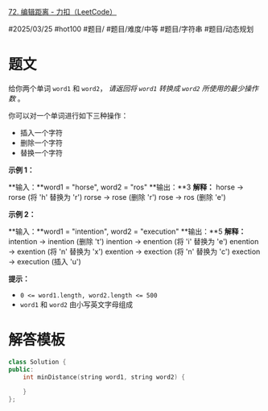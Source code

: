 [72. 编辑距离 - 力扣（LeetCode）](https://leetcode.cn/problems/edit-distance/?envType=study-plan-v2&envId=top-100-liked)

#2025/03/25 #hot100 #题目/ #题目/难度/中等 #题目/字符串 #题目/动态规划

# 题文

给你两个单词 `word1` 和 `word2`， *请返回将 `word1` 转换成 `word2` 所使用的最少操作数*  。

你可以对一个单词进行如下三种操作：

- 插入一个字符
- 删除一个字符
- 替换一个字符

**示例 1：**

**输入：**word1 = "horse", word2 = "ros"
**输出：**3
**解释：**
horse -> rorse (将 'h' 替换为 'r')
rorse -> rose (删除 'r')
rose -> ros (删除 'e')

**示例 2：**

**输入：**word1 = "intention", word2 = "execution"
**输出：**5
**解释：**
intention -> inention (删除 't')
inention -> enention (将 'i' 替换为 'e')
enention -> exention (将 'n' 替换为 'x')
exention -> exection (将 'n' 替换为 'c')
exection -> execution (插入 'u')

**提示：**

- `0 <= word1.length, word2.length <= 500`
- `word1` 和 `word2` 由小写英文字母组成

# 解答模板

```cpp
class Solution {
public:
    int minDistance(string word1, string word2) {
            
    }
};
```
